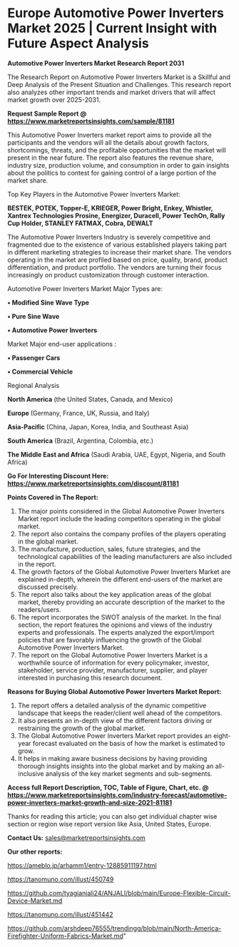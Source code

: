  # Europe Automotive Power Inverters Market 2025 | Current Insight with Future Aspect Analysis

<strong>Automotive Power Inverters Market Research Report 2031</strong>

The Research Report on Automotive Power Inverters Market is a Skillful and Deep Analysis of the Present Situation and Challenges. This research report also analyzes other important trends and market drivers that will affect market growth over 2025-2031.

<strong>Request Sample Report @ <a href=https://www.marketreportsinsights.com/sample/81181>https://www.marketreportsinsights.com/sample/81181</a></strong>

This Automotive Power Inverters market report aims to provide all the participants and the vendors will all the details about growth factors, shortcomings, threats, and the profitable opportunities that the market will present in the near future. The report also features the revenue share, industry size, production volume, and consumption in order to gain insights about the politics to contest for gaining control of a large portion of the market share.

Top Key Players in the Automotive Power Inverters Market:

<strong>BESTEK, POTEK, Topper-E, KRIEGER, Power Bright, Enkey, Whistler, Xantrex Technologies Prosine, Energizer, Duracell, Power TechOn, Rally Cup Holder, STANLEY FATMAX, Cobra, DEWALT</strong>

The Automotive Power Inverters Industry is severely competitive and fragmented due to the existence of various established players taking part in different marketing strategies to increase their market share. The vendors operating in the market are profiled based on price, quality, brand, product differentiation, and product portfolio. The vendors are turning their focus increasingly on product customization through customer interaction.

Automotive Power Inverters Market Major Types are:

<strong>• Modified Sine Wave Type

• Pure Sine Wave

• Automotive Power Inverters</strong>

Market Major end-user applications :

<strong>• Passenger Cars

• Commercial Vehicle</strong>

Regional Analysis

</u><strong><b>North America</b></strong> (the United States, Canada, and Mexico)

<strong><b>Europe </b></strong>(Germany, France, UK, Russia, and Italy)

<strong><b>Asia-Pacific</b></strong> (China, Japan, Korea, India, and Southeast Asia)

<strong><b>South America</b></strong> (Brazil, Argentina, Colombia, etc.)

<strong><b>The Middle East and Africa</b></strong> (Saudi Arabia, UAE, Egypt, Nigeria, and South Africa)

<strong>Go For Interesting Discount Here: <a href=https://www.marketreportsinsights.com/discount/81181>https://www.marketreportsinsights.com/discount/81181</a></strong>

<strong>Points Covered in The Report:</strong>
<ol>
  <li>The major points considered in the Global Automotive Power Inverters Market report include the leading competitors operating in the global market.</li>
  <li>The report also contains the company profiles of the players operating in the global market.</li>
  <li>The manufacture, production, sales, future strategies, and the technological capabilities of the leading manufacturers are also included in the report.</li>
  <li>The growth factors of the Global Automotive Power Inverters Market are explained in-depth, wherein the different end-users of the market are discussed precisely.</li>
  <li>The report also talks about the key application areas of the global market, thereby providing an accurate description of the market to the readers/users.</li>
  <li>The report incorporates the SWOT analysis of the market. In the final section, the report features the opinions and views of the industry experts and professionals. The experts analyzed the export/import policies that are favorably influencing the growth of the Global Automotive Power Inverters Market.</li>
  <li>The report on the Global Automotive Power Inverters Market is a worthwhile source of information for every policymaker, investor, stakeholder, service provider, manufacturer, supplier, and player interested in purchasing this research document.</li>
</ol>
<strong>Reasons for Buying Global Automotive Power Inverters Market Report:</strong>

<ol>
  <li>The report offers a detailed analysis of the dynamic competitive landscape that keeps the reader/client well ahead of the competitors.</li>
  <li>It also presents an in-depth view of the different factors driving or restraining the growth of the global market.</li>
  <li>The Global Automotive Power Inverters Market report provides an eight-year forecast evaluated on the basis of how the market is estimated to grow.</li>
  <li>It helps in making aware business decisions by having providing thorough insights insights into the global market and by making an all-inclusive analysis of the key market segments and sub-segments.</li>
</ol>
<strong>Access full Report Description, TOC, Table of Figure, Chart, etc. @ <a href=https://www.marketreportsinsights.com/industry-forecast/automotive-power-inverters-market-growth-and-size-2021-81181>https://www.marketreportsinsights.com/industry-forecast/automotive-power-inverters-market-growth-and-size-2021-81181</a></strong>


Thanks for reading this article; you can also get individual chapter wise section or region wise report version like Asia, United States, Europe.

<strong>Contact Us:</strong>
sales@marketreportsinsights.com

<strong>Our other reports:</strong>

<a href=https://ameblo.jp/arhamm1/entry-12885911197.html>https://ameblo.jp/arhamm1/entry-12885911197.html</a>

<a href=https://tanomuno.com/illust/450749>https://tanomuno.com/illust/450749</a>

<a href=https://github.com/tyagianjali24/ANJALI/blob/main/Europe-Flexible-Circuit-Device-Market.md>https://github.com/tyagianjali24/ANJALI/blob/main/Europe-Flexible-Circuit-Device-Market.md</a>

<a href=https://tanomuno.com/illust/451442>https://tanomuno.com/illust/451442</a>

<a href=https://github.com/arshdeep76555/trendingg/blob/main/North-America-Firefighter-Uniform-Fabrics-Market.md>https://github.com/arshdeep76555/trendingg/blob/main/North-America-Firefighter-Uniform-Fabrics-Market.md</a>"
